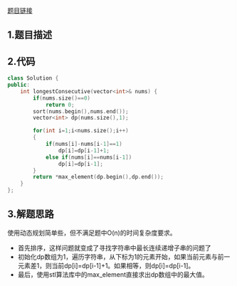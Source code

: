 

[题目链接](https://leetcode-cn.com/problems/longest-consecutive-sequence/)

## 1.题目描述



## 2.代码

```cpp
class Solution {
public:
    int longestConsecutive(vector<int>& nums) {
        if(nums.size()==0)
            return 0;
        sort(nums.begin(),nums.end());
        vector<int> dp(nums.size(),1);

        for(int i=1;i<nums.size();i++)
        {
            if(nums[i]-nums[i-1]==1)
                dp[i]=dp[i-1]+1;
            else if(nums[i]==nums[i-1])
                dp[i]=dp[i-1];
        }
        return *max_element(dp.begin(),dp.end());
    }
};
```



## 3.解题思路

使用动态规划简单些，但不满足题中O(n)的时间复杂度要求。

* 首先排序，这样问题就变成了寻找字符串中最长连续递增子串的问题了
* 初始化dp数组为1，遍历字符串，从下标为1的元素开始，如果当前元素与前一元素差1，则当前dp[i]=dp[i-1]+1。如果相等，则dp[i]=dp[i-1]。
* 最后，使用stl算法库中的max_element直接求出dp数组中的最大值。



